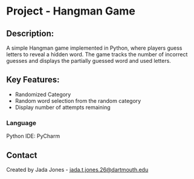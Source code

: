 # Project - Hangman Game

## Description: 
A simple Hangman game implemented in Python, where players guess letters to reveal a hidden word. The game tracks the number of incorrect guesses and displays the partially guessed word and used letters.

## Key Features: 
- Randomized Category
- Random word selection from the random category
- Display number of attempts remaining


### Language
Python
IDE: PyCharm 


## Contact
Created by Jada Jones - jada.t.jones.26@dartmouth.edu 
